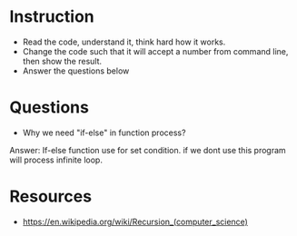 ﻿# Instruction
* Read the code, understand it, think hard how it works.
* Change the code such that it will accept a number from command line, then show the result.
* Answer the questions below

# Questions
* Why we need "if-else" in function process?

Answer: If-else function use for set condition. if we dont use this program will process infinite loop.


# Resources
* https://en.wikipedia.org/wiki/Recursion_(computer_science)